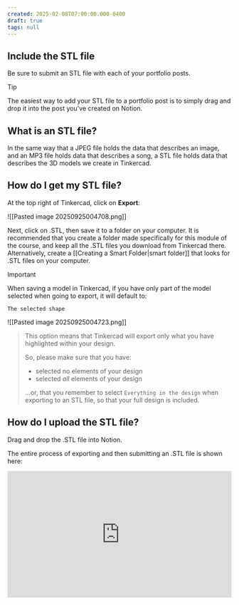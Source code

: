 ```yaml
---
created: 2025-02-08T07:00:00.000-0400
draft: true
tags: null
---
```


## Include the STL file

Be sure to submit an STL file with each of your portfolio posts.

> [!TIP]
> 
> The easiest way to add your STL file to a portfolio post is to simply drag and drop it into the post you've created on Notion.

## What is an STL file?

In the same way that a JPEG file holds the data that describes an image, and an MP3 file holds data that describes a song, a STL file holds data that describes the 3D models we create in Tinkercad.

## How do I get my STL file?

At the top right of Tinkercad, click on **Export**:

![[Pasted image 20250925004708.png]]

Next, click on .STL, then save it to a folder on your computer. It is recommended that you create a folder made specifically for this module of the course, and keep all the .STL files you download from Tinkercad there. Alternatively, create a [[Creating a Smart Folder|smart folder]] that looks for .STL files on your computer.

>[!IMPORTANT]
> 
> When saving a model in Tinkercad, if you have only part of the model selected when going to export, it will default to:
> 
>  `The selected shape`
> 
![[Pasted image 20250925004723.png]]
> 
>  This option means that Tinkercad will export only what you have highlighted within your design.
>  
>  So, please make sure that you have:
>  
>  - selected no elements of your design 
>  - selected *all* elements of your design
>    
>  ...or, that you remember to select `Everything in the design` when exporting to an STL file, so that your full design is included.

## How do I upload the STL file?

Drag and drop the .STL file into Notion.

The entire process of exporting and then submitting an .STL file is shown here:

 <div style="padding:56.25% 0 0 0;position:relative;">
	<iframe src="https://player.vimeo.com/video/1054769797?h=f26745ad26&amp;badge=0&amp;autopause=0&amp;player_id=0&amp;app_id=58479&portrait=0&byline=0&title=0" frameborder="0" allow="autoplay; fullscreen; picture-in-picture; clipboard-write" style="position:absolute;top:0;left:0;width:100%;height:100%;" title="Opening the Teamspace">
	</iframe>
	</div>
 <script src="https://player.vimeo.com/api/player.js"></script>